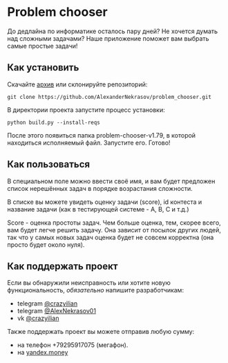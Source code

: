 # Problem chooser

До дедлайна по информатике осталось пару дней? Не хочется думать над сложными задачами? Наше приложение поможет вам выбрать самые простые задачи!

## Как установить

Скачайте [архив](https://github.com/AlexanderNekrasov/problem_chooser/archive/master.zip "Скачать") или склонируйте репозиторий:
```shell
git clone https://github.com/AlexanderNekrasov/problem_chooser.git
```

В директории проекта запустите процесс установки:
```shell
python build.py --install-reqs
```

После этого появиться папка problem-chooser-v1.79, в которой находиться исполняемый файл. Запустите его. Готово!

## Как пользоваться
В специальном поле можно ввести своё имя, и вам будет предложен список нерешённых задач в порядке возрастания сложности.

В списке вы можете увидеть оценку задачи (score), id контеста и название задачи (как в тестирующей системе - A, B, C и т.д.)

Score - оценка простоты задач. Чем больше оценка, тем, скорее всего, вам будет легче решить задачу. Она зависит от посылок других людей, так что у самых новых задач оценка будет не совсем корректна (она просто будет около нуля).

## Как поддержать проект
Если вы обнаружили неисправность или хотите новую функциональность, *обязательно* напишите разработчикам:
 * telegram [@crazyilian](https://trussian.ru/crazyilian "Открыть чат @crazyilian")
 * telegram [@AlexNekrasov01](https://trussian.ru/AlexNekrasov01 "Открыть чат @AlexNekrasov01")
 * vk [@crazyilian](https://vk.com/im?sel=240253698 "Открыть чат @crazyilian")

Также поддержать проект вы можете отправив любую сумму:
 * на телефон +79295917075 (мегафон).
 * на [yandex.money](https://money.yandex.ru/quickpay/shop-widget?writer=seller&targets=4100-1489-0105-922&targets-hint=&default-sum=17.9&button-text=14&payment-type-choice=on&comment=on&hint=%D0%9D%D0%B0%D0%BF%D0%B8%D1%88%D0%B8%D1%82%D0%B5%20%D0%B2%D1%81%D1%91%20%D1%87%D1%82%D0%BE%20%D0%B4%D1%83%D0%BC%D0%B0%D0%B5%D1%82%D0%B5%20%D0%BE%20Problem%20chooser&successURL=https%3A%2F%2Fgithub.com%2FAlexanderNekrasov%2Fproblem_chooser&quickpay=shop&account=410014890105922 "Открыть форму")
